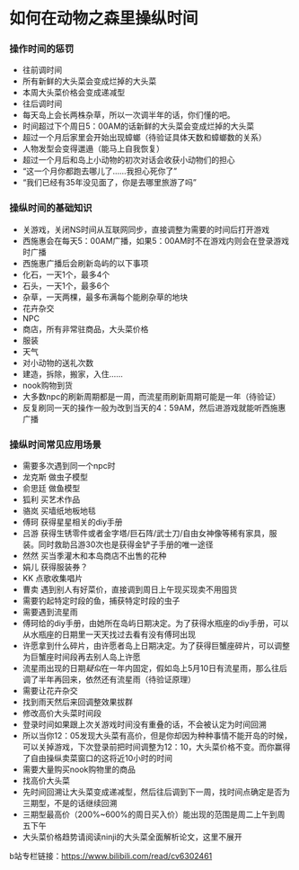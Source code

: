 # 如何在动物之森里操纵时间
### 操作时间的惩罚
* 往前调时间
 * 所有新鲜的大头菜会变成烂掉的大头菜
 * 本周大头菜价格会变成递减型
* 往后调时间
 * 每天岛上会长两株杂草，所以一次调半年的话，你们懂的吧。
 * 时间超过下个周日5：00AM的话新鲜的大头菜会变成烂掉的大头菜
 * 超过一个月后家里会开始出现蟑螂（待验证具体天数和蟑螂数的关系）
 * 人物发型会变得邋遢（能马上自我恢复）
 * 超过一个月后和岛上小动物的初次对话会收获小动物们的担心
  * “这一个月你都跑去哪儿了……我担心死你了”
  * “我们已经有35年没见面了，你是去哪里旅游了吗”
  
### 操纵时间的基础知识
* 关游戏，关闭NS时间从互联网同步，直接调整为需要的时间后打开游戏
* 西施惠会在每天5：00AM广播，如果5：00AM时不在游戏内则会在登录游戏时广播
* 西施惠广播后会刷新岛屿的以下事项
 * 化石，一天1个，最多4个
 * 石头，一天1个，最多6个
 * 杂草，一天两棵，最多布满每个能刷杂草的地块
 * 花卉杂交
 * NPC
 * 商店，所有非常驻商品，大头菜价格
 * 服装
 * 天气
 * 对小动物的送礼次数
 * 建造，拆除，搬家，入住……
 * nook购物到货
* 大多数npc的刷新周期都是一周，而流星雨刷新周期可能是一年（待验证）
* 反复刷同一天的操作一般为改到当天的4：59AM，然后进游戏就能听西施惠广播

### 操纵时间常见应用场景
* 需要多次遇到同一个npc时
 * 龙克斯 做虫子模型
 * 俞思廷 做鱼模型
 * 狐利 买艺术作品
 * 骆岚 买墙纸地板地毯
 * 傅珂 获得星星相关的diy手册
 * 吕游 获得生锈零件或者金字塔/巨石阵/武士刀/自由女神像等稀有家具，服装。同时救助吕游30次也是获得金铲子手册的唯一途径
 * 然然 买当季灌木和本岛商店不出售的花种
 * 娟儿 获得服装券？
 * KK 点歌收集唱片
 * 曹卖 遇到别人有好菜价，直接调到周日上午现买现卖不用囤货
* 需要钓起特定时段的鱼，捕获特定时段的虫子
* 需要遇到流星雨
 * 傅珂给的diy手册，由她所在岛屿日期决定。为了获得水瓶座的diy手册，可以从水瓶座的日期里一天天找过去看有没有傅珂出现
 * 许愿拿到什么碎片，由许愿者岛上日期决定。为了获得巨蟹座碎片，可以调整为巨蟹座时间段再去别人岛上许愿
 * 流星雨出现的日期*疑似*在一年内固定，假如岛上5月10日有流星雨，那么往后调了半年再回来，依然还有流星雨（待验证原理）
* 需要让花卉杂交
 * 找到雨天然后来回调整效果拔群
* 修改高价大头菜时间段
 * 登录时间如果跟上次关游戏时间没有重叠的话，不会被认定为时间回溯
 * 所以当你12：05发现大头菜有高价，但是你却因为种种事情不能开岛的时候，可以关掉游戏，下次登录前把时间调整为12：10，大头菜价格不变。而你赢得了自由操纵卖菜窗口的这将近10小时的时间
* 需要大量购买nook购物里的商品
* 找高价大头菜
 * 先时间回溯让大头菜变成递减型，然后往后调到下一周，找时间点确定是否为三期型，不是的话继续回溯
 * 三期型最高价（200%~600%的周日买入价）能出现的范围是周二上午到周五下午
 * 大头菜价格趋势请阅读ninji的大头菜全面解析论文，这里不展开
 
 
 
 b站专栏链接：https://www.bilibili.com/read/cv6302461
